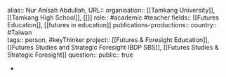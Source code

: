 alias:: Nur Anisah Abdullah, 
URL::
organisation:: [[Tamkang University]], [[Tamkang High School]], [[]] 
role:: #academic #teacher 
fields:: [[Futures Education]], [[futures in education]] 
publications-productions:: 
country:: #Taiwan  
tags:: person, #keyThinker 
project:: [[Futures & Foresight Education]], [[Futures Studies and Strategic Foresight IBDP SBS]], [[Futures Studies & Strategic Foresight]] 
question::
public:: true

-